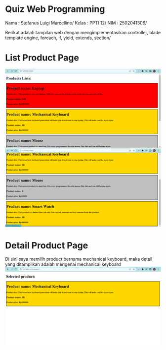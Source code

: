 # Quiz Web Programming
Nama    : Stefanus Luigi Marcellino/
Kelas   : PPTI 12/
NIM     : 2502041306/

Berikut adalah tampilan web dengan mengimplementasikan controller, blade template engine, foreach, if, yield, extends, section/

# List Product Page
![Product](https://github.com/StefanusLuigiMarcellino/quiz/blob/main/public/img/product1.png?raw=true)
![Product](https://github.com/StefanusLuigiMarcellino/quiz/blob/main/public/img/product2.png?raw=true)

# Detail Product Page
Di sini saya memilih product bernama mechanical keyboard, maka detail yang ditampilkan adalah mengenai mechanical keyboard
![Detail](https://github.com/StefanusLuigiMarcellino/quiz/blob/main/public/img/detail.png?raw=true)
